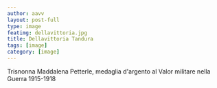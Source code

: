 ```yaml
---
author: aavv
layout: post-full
type: image
featimg: dellavittoria.jpg
title: Dellavittoria Tandura
tags: [image]
category: [image]
---
```


Trisnonna Maddalena Petterle,
medaglia d'argento al Valor militare nella Guerra 1915-1918